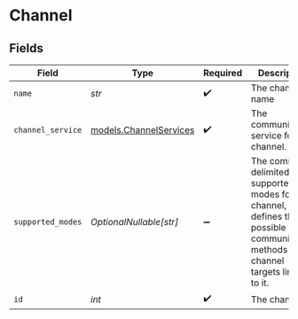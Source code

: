 # Channel


## Fields

| Field                                                                                                                                                 | Type                                                                                                                                                  | Required                                                                                                                                              | Description                                                                                                                                           | Example                                                                                                                                               |
| ----------------------------------------------------------------------------------------------------------------------------------------------------- | ----------------------------------------------------------------------------------------------------------------------------------------------------- | ----------------------------------------------------------------------------------------------------------------------------------------------------- | ----------------------------------------------------------------------------------------------------------------------------------------------------- | ----------------------------------------------------------------------------------------------------------------------------------------------------- |
| `name`                                                                                                                                                | *str*                                                                                                                                                 | :heavy_check_mark:                                                                                                                                    | The channel name                                                                                                                                      | syllable-webchat                                                                                                                                      |
| `channel_service`                                                                                                                                     | [models.ChannelServices](../models/channelservices.md)                                                                                                | :heavy_check_mark:                                                                                                                                    | The communication service for a channel.                                                                                                              |                                                                                                                                                       |
| `supported_modes`                                                                                                                                     | *OptionalNullable[str]*                                                                                                                               | :heavy_minus_sign:                                                                                                                                    | The comma-delimited list of supported modes for the channel, which defines the       possible communication methods for channel targets linked to it. | [<br/>"chat",<br/>"voice"<br/>]                                                                                                                       |
| `id`                                                                                                                                                  | *int*                                                                                                                                                 | :heavy_check_mark:                                                                                                                                    | The channel ID                                                                                                                                        |                                                                                                                                                       |